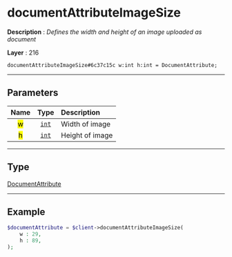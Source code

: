 # documentAttributeImageSize

**Description** : *Defines the width and height of an image uploaded as document*

**Layer** : 216

```tl
documentAttributeImageSize#6c37c15c w:int h:int = DocumentAttribute;
```

---

## Parameters

| Name | Type | Description |
| :---: | :---: | :--- |
| <mark>w</mark> | [`int`](type/int) | Width of image |
| <mark>h</mark> | [`int`](type/int) | Height of image |

---

## Type

[DocumentAttribute](type/DocumentAttribute)

---

## Example

```php
$documentAttribute = $client->documentAttributeImageSize(
	w : 29,
	h : 89,
);
```